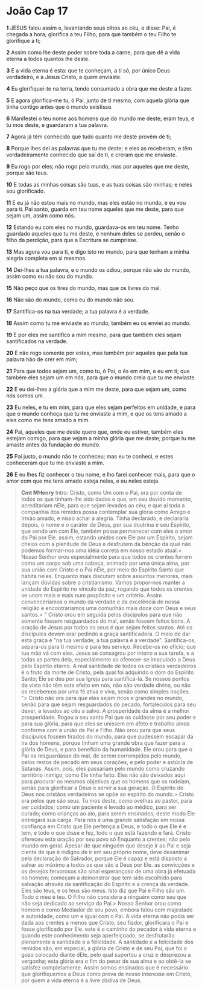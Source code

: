# João Cap 17

**1** 	JESUS falou assim e, levantando seus olhos ao céu, e disse: Pai, é chegada a hora; glorifica a teu Filho, para que também o teu Filho te glorifique a ti;

**2** 	Assim como lhe deste poder sobre toda a carne, para que dê a vida eterna a todos quantos lhe deste.

**3** 	E a vida eterna é esta: que te conheçam, a ti só, por único Deus verdadeiro, e a Jesus Cristo, a quem enviaste.

**4** 	Eu glorifiquei-te na terra, tendo consumado a obra que me deste a fazer.

**5** 	E agora glorifica-me tu, ó Pai, junto de ti mesmo, com aquela glória que tinha contigo antes que o mundo existisse.

**6** 	Manifestei o teu nome aos homens que do mundo me deste; eram teus, e tu mos deste, e guardaram a tua palavra.

**7** 	Agora já têm conhecido que tudo quanto me deste provém de ti;

**8** 	Porque lhes dei as palavras que tu me deste; e eles as receberam, e têm verdadeiramente conhecido que saí de ti, e creram que me enviaste.

**9** 	Eu rogo por eles; não rogo pelo mundo, mas por aqueles que me deste, porque são teus.

**10** 	E todas as minhas coisas são tuas, e as tuas coisas são minhas; e neles sou glorificado.

**11** 	E eu já não estou mais no mundo, mas eles estão no mundo, e eu vou para ti. Pai santo, guarda em teu nome aqueles que me deste, para que sejam um, assim como nós.

**12** 	Estando eu com eles no mundo, guardava-os em teu nome. Tenho guardado aqueles que tu me deste, e nenhum deles se perdeu, senão o filho da perdição, para que a Escritura se cumprisse.

**13** 	Mas agora vou para ti, e digo isto no mundo, para que tenham a minha alegria completa em si mesmos.

**14** 	Dei-lhes a tua palavra, e o mundo os odiou, porque não são do mundo, assim como eu não sou do mundo.

**15** 	Não peço que os tires do mundo, mas que os livres do mal.

**16** 	Não são do mundo, como eu do mundo não sou.

**17** 	Santifica-os na tua verdade; a tua palavra é a verdade.

**18** 	Assim como tu me enviaste ao mundo, também eu os enviei ao mundo.

**19** 	E por eles me santifico a mim mesmo, para que também eles sejam santificados na verdade.

**20** 	E não rogo somente por estes, mas também por aqueles que pela tua palavra hão de crer em mim;

**21** 	Para que todos sejam um, como tu, ó Pai, o és em mim, e eu em ti; que também eles sejam um em nós, para que o mundo creia que tu me enviaste.

**22** 	E eu dei-lhes a glória que a mim me deste, para que sejam um, como nós somos um.

**23** 	Eu neles, e tu em mim, para que eles sejam perfeitos em unidade, e para que o mundo conheça que tu me enviaste a mim, e que os tens amado a eles como me tens amado a mim.

**24** 	Pai, aqueles que me deste quero que, onde eu estiver, também eles estejam comigo, para que vejam a minha glória que me deste; porque tu me amaste antes da fundação do mundo.

**25** 	Pai justo, o mundo não te conheceu; mas eu te conheci, e estes conheceram que tu me enviaste a mim.

**26** 	E eu lhes fiz conhecer o teu nome, e lho farei conhecer mais, para que o amor com que me tens amado esteja neles, e eu neles esteja.


> **Cmt MHenry** Intro: Cristo, como Um com o Pai, ora por conta de todos os que tinham-lhe sido dados e que, em seu devido momento, acreditariam nEle, para que sejam levados ao céu; e que aí toda a companhia dos remidos possa contemplar sua glória como Amigo e Irmão amado, e nisso achar a alegria. Tinha declarado, e declararia depois, o nome e o caráter de Deus, por sua doutrina e seu Espírito, que sendo um com Ele, também possa permanecer com eles o amor do Pai por Ele. assim, estando unidos com Ele por um Espírito, sejam cheios com a plenitude de Deus e desfrutem da bênção da qual não podemos formar-nos uma idéia correta em nosso estado atual.> Nosso Senhor orou especialmente para que todos os crentes forrem como um corpo sob uma cabeça, animado por uma única alma, por sua união com Cristo e o Pai nEle, por meio do Espírito Santo que habita neles. Enquanto mais discutam sobre assuntos menores, mais lançam dúvidas sobre o cristianismo. Vamos propor-nos manter a unidade do Espírito no vínculo da paz, rogando que todos os crentes se unam mais e mais num propósito e um critério. Assim convenceríamos o mundo da verdade e da excelência de nossa religião e encontraríamos uma comunhão mais doce com Deus e seus santos.> " Cristo orou em seguida pelos discípulos para que não somente fossem resguardados do mal, senão fossem feitos bons. A oração de Jesus por todos os seus é que sejam feitos santos. Até os discípulos devem orar pedindo a graça santificadora. O meio de dar esta graça é "na tua verdade; a tua palavra é a verdade". Santifica-os, separa-os para ti mesmo e para teu serviço. Recebe-os no ofício; que tua mão vá com eles. Jesus se consagrou por inteiro a sua tarefa, e a todas as partes dela, especialmente ao oferecer-se imaculado a Deus pelo Espírito eterno. A real santidade de todos os cristãos verdadeiros é o fruto da morte de Cristo, pela qual foi adquirido o dom do Espírito Santo; Ele se deu por sua Igreja para santificá-la. Se nossos pontos de vista não têm este efeito em nós, não são verdade divina, ou não os recebemos por uma fé ativa e viva, senão como simples noções. "> Cristo não ora para que eles sejam ricos e grandes no mundo, senão para que sejam resguardados do pecado, fortalecidos para seu dever, e levados ao céu a salvo. A prosperidade da alma é a melhor prosperidade. Rogou a seu santo Pai que os cuidasse por seu poder e para sua glória, para que eles se unissem em afeto e trabalho ainda conforme com a união de Pai e Filho. Não orou para que seus discípulos fossem tirados do mundo, para que pudessem escapar da ira dos homens, porque tinham uma grande obra que fazer para a glória de Deus, e para benefício da humanidade. Ele orou para que o Pai os resguardasse do mal, de serem corrompidos pelo mundo, pelos restos de pecado em seus corações, e pelo poder e astúcia de Satanás. Assim, pois, eles passariam pelo mundo como cruzando território inimigo, como Ele tinha feito. Eles não são deixados aqui para procurar os mesmos objetivos que os homens que os rodeiam, senão para glorificar a Deus e servir a sua geração. O Espírito de Deus nos cristãos verdadeiros se opõe ao espírito do mundo.> Cristo ora pelos que são seus. Tu mos deste, como ovelhas ao pastor, para ser cuidados; como um paciente é levado ao médico, para ser curado; como crianças ao aio, para serem ensinados; deste modo Ele entregará sua carga. Para nós é uma grande satisfação em nossa confiança em Cristo que Ele pertença a Deus, e todo o que Ele é e tem, e todo o que disse e fez, todo o que está fazendo e fará. Cristo ofereceu esta oração por seu povo só Enquanto a crentes; não pelo mundo em geral. Apesar de que ninguém que deseje ir ao Pai e seja ciente de que é indigno de ir em seu próprio nome, deve desanimar pela declaração do Salvador, porque Ele é capaz e está disposto a salvar ao máximo a todos os que vão a Deus por Ele. as convicções e os desejos fervorosos são sinal esperançoso de uma obra já efetuada no homem; começam a demonstrar que tem sido escolhido para salvação através da santificação do Espírito e a crença da verdade. Eles são teus, e os teus são meus. Isto diz que Pai e Filho são um. Todo o meu é teu. O Filho não considera a ninguém como seu que não seja dedicado ao serviço do Pai.> Nosso Senhor orou como homem e como Mediador de seu povo, embora falou com majestade e autoridade, como um e igual com o Pai. A vida eterna não podia ser dada aos crentes a menos que Cristo, seu fiador, glorificara o Pai e fosse glorificado por Ele. este é o caminho do pecador à vida eterna e quando este conhecimento seja aperfeiçoado, se desfrutarão plenamente a santidade e a felicidade. A santidade e a felicidade dos remidos são, em especial, a glória de Cristo e de seu Pai, que foi o gozo colocado diante dEle, pelo qual suportou a cruz e desprezou a vergonha; esta glória era o fim do pesar de sua alma e ao obtê-la se satisfez completamente. Assim somos ensinados que é necessário que glorifiquemos a Deus como prova de nosso interesse em Cristo, por quem a vida eterna é a livre dádiva de Deus.